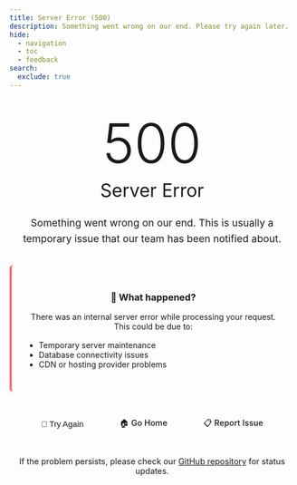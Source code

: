 ```yaml
---
title: Server Error (500)
description: Something went wrong on our end. Please try again later.
hide:
  - navigation
  - toc
  - feedback
search:
  exclude: true
---
```


<style>
.error-container {
  text-align: center;
  padding: 2rem 0;
  max-width: 600px;
  margin: 0 auto;
}

.error-code {
  font-size: 6rem;
  font-weight: 300;
  color: var(--md-primary-fg-color);
  margin: 0;
  line-height: 1;
}

.error-title {
  font-size: 2rem;
  font-weight: 400;
  margin: 1rem 0;
  color: var(--md-default-fg-color);
}

.error-description {
  font-size: 1.1rem;
  color: var(--md-default-fg-color--light);
  margin: 1.5rem 0;
  line-height: 1.6;
}

.error-actions {
  margin: 2rem 0;
  display: flex;
  gap: 1rem;
  justify-content: center;
  flex-wrap: wrap;
}

.action-button {
  background: var(--md-primary-fg-color);
  color: var(--md-primary-bg-color);
  padding: 0.8rem 1.5rem;
  border-radius: 0.4rem;
  text-decoration: none;
  font-weight: 500;
  transition: all 0.2s ease;
  border: none;
  cursor: pointer;
  font-size: 0.9rem;
}

.action-button:hover {
  background: var(--md-accent-fg-color);
  transform: translateY(-1px);
}

.action-button.secondary {
  background: transparent;
  color: var(--md-primary-fg-color);
  border: 1px solid var(--md-primary-fg-color);
}

.action-button.secondary:hover {
  background: var(--md-primary-fg-color);
  color: var(--md-primary-bg-color);
}

.status-info {
  background: var(--md-code-bg-color);
  border-radius: 0.4rem;
  padding: 1.5rem;
  margin: 2rem 0;
  border-left: 4px solid #ff6b6b;
}

@media screen and (max-width: 768px) {
  .error-code {
    font-size: 4rem;
  }

  .error-title {
    font-size: 1.5rem;
  }

  .error-actions {
    flex-direction: column;
    align-items: center;
  }
}
</style>

<div class="error-container">
  <h1 class="error-code">500</h1>
  <h2 class="error-title">Server Error</h2>
  <p class="error-description">
    Something went wrong on our end. This is usually a temporary issue
    that our team has been notified about.
  </p>

  <div class="status-info">
    <h3>🔧 What happened?</h3>
    <p>There was an internal server error while processing your request. This could be due to:</p>
    <ul style="text-align: left; margin: 1rem 0;">
      <li>Temporary server maintenance</li>
      <li>Database connectivity issues</li>
      <li>CDN or hosting provider problems</li>
    </ul>
  </div>

  <div class="error-actions">
    <button onclick="window.location.reload()" class="action-button">🔄 Try Again</button>
    <a href="/" class="action-button secondary">🏠 Go Home</a>
    <a href="https://github.com/rknightion/unifi-protect-exporter/issues" class="action-button secondary" target="_blank">📋 Report Issue</a>
  </div>

  <div style="margin-top: 2rem; font-size: 0.9rem; color: var(--md-default-fg-color--light);">
    <p>If the problem persists, please check our <a href="https://github.com/rknightion/unifi-protect-exporter" target="_blank">GitHub repository</a> for status updates.</p>
  </div>
</div>

<script>
document.addEventListener('DOMContentLoaded', function() {
  // Track 500 errors for analytics
  if (typeof gtag !== 'undefined') {
    gtag('event', 'exception', {
      description: '500_server_error',
      fatal: true,
      custom_map: {
        'error_page': window.location.pathname
      }
    });
  }

  // Auto-retry after 10 seconds (configurable)
  const autoRetryDelay = 10000; // 10 seconds
  let retryTimer;

  const startRetryTimer = () => {
    retryTimer = setTimeout(() => {
      if (confirm('Would you like to automatically retry loading the page?')) {
        window.location.reload();
      }
    }, autoRetryDelay);
  };

  // Start auto-retry timer
  startRetryTimer();

  // Clear timer if user manually reloads
  window.addEventListener('beforeunload', () => {
    if (retryTimer) {
      clearTimeout(retryTimer);
    }
  });
});
</script>

